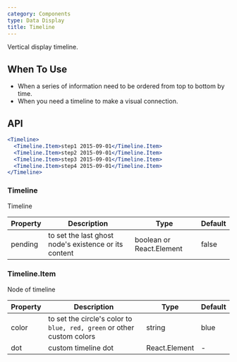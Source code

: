 ```yaml
---
category: Components
type: Data Display
title: Timeline
---
```


Vertical display timeline.

## When To Use

- When a series of information need to be ordered from top to bottom by time.
- When you need a timeline to make a visual connection.

## API

```jsx
<Timeline>
  <Timeline.Item>step1 2015-09-01</Timeline.Item>
  <Timeline.Item>step2 2015-09-01</Timeline.Item>
  <Timeline.Item>step3 2015-09-01</Timeline.Item>
  <Timeline.Item>step4 2015-09-01</Timeline.Item>
</Timeline>
```

### Timeline

Timeline

| Property      | Description                                     | Type       | Default |
|----------|----------------------------------------|------------|-------|
| pending  | to set the last ghost node's existence or its content | boolean or React.Element | false  |

### Timeline.Item

Node of timeline

| Property      | Description                                     | Type       | Default |
|----------|------------------------------------------|------------|-------|
| color   | to set the circle's color to `blue, red, green` or other custom colors | string | blue  |
| dot   | custom timeline dot | React.Element | -  |
